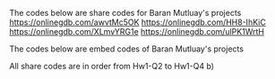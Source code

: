 The codes below are share codes for Baran Mutluay's projects  
https://onlinegdb.com/awvtMc5OK
https://onlinegdb.com/HH8-IhKiC
https://onlinegdb.com/XLmvYRG1e
https://onlinegdb.com/ulPK1WrtH

The codes below are embed codes of Baran Mutluay's projects
<script src="//onlinegdb.com/embed/js/awvtMc5OK?theme=undefined"></script>
<script src="//onlinegdb.com/embed/js/HH8-IhKiC?theme=undefined"></script>
<script src="//onlinegdb.com/embed/js/XLmvYRG1e?theme=undefined"></script>
<script src="//onlinegdb.com/embed/js/ulPK1WrtH?theme=undefined"></script>
All share codes are in order from Hw1-Q2 to Hw1-Q4 b)
